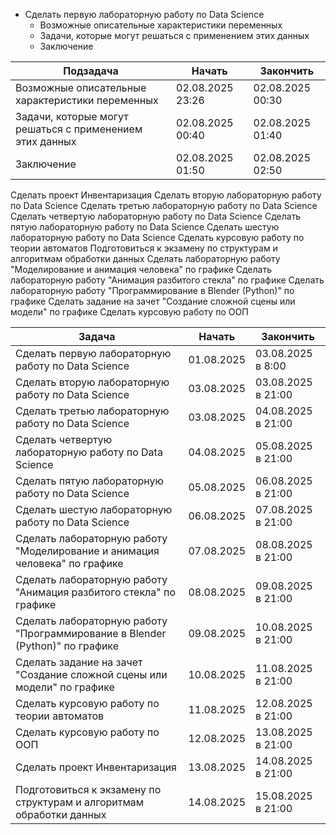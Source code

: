 * Сделать первую лабораторную работу по Data Science
    * Возможные описательные характеристики переменных
    * Задачи, которые могут решаться с применением этих данных
    * Заключение

| Подзадача                                                | Начать           | Закончить        |
| -------------------------------------------------------- | ---------------- | ---------------- |
| Возможные описательные характеристики переменных         | 02.08.2025 23:26 | 02.08.2025 00:30 |
| Задачи, которые могут решаться с применением этих данных | 02.08.2025 00:40 | 02.08.2025 01:40 |
| Заключение                                               | 02.08.2025 01:50 | 02.08.2025 02:50 |

Сделать проект Инвентаризация
Сделать вторую лабораторную работу по Data Science
Сделать третью лабораторную работу по Data Science
Сделать четвертую лабораторную работу по Data Science
Сделать пятую лабораторную работу по Data Science
Сделать шестую лабораторную работу по Data Science
Сделать курсовую работу по теории автоматов
Подготовиться к экзамену по структурам и алгоритмам обработки данных
Сделать лабораторную работу "Моделирование и анимация человека" по графике
Сделать лабораторную работу "Анимация разбитого стекла" по графике
Сделать лабораторную работу "Программирование в Blender (Python)" по графике
Сделать задание на зачет "Создание сложной сцены или модели" по графике
Сделать курсовую работу по ООП

| Задача                                                                       | Начать     | Закончить          |
| ---------------------------------------------------------------------------- | ---------- | ------------------ |
| Сделать первую лабораторную работу по Data Science                           | 01.08.2025 | 03.08.2025 в 8:00  |
| Сделать вторую лабораторную работу по Data Science                           | 03.08.2025 | 03.08.2025 в 21:00 |
| Сделать третью лабораторную работу по Data Science                           | 03.08.2025 | 04.08.2025 в 21:00 |
| Сделать четвертую лабораторную работу по Data Science                        | 04.08.2025 | 05.08.2025 в 21:00 |
| Сделать пятую лабораторную работу по Data Science                            | 05.08.2025 | 06.08.2025 в 21:00 |
| Сделать шестую лабораторную работу по Data Science                           | 06.08.2025 | 07.08.2025 в 21:00 |
| Сделать лабораторную работу "Моделирование и анимация человека" по графике   | 07.08.2025 | 08.08.2025 в 21:00 |
| Сделать лабораторную работу "Анимация разбитого стекла" по графике           | 08.08.2025 | 09.08.2025 в 21:00 |
| Сделать лабораторную работу "Программирование в Blender (Python)" по графике | 09.08.2025 | 10.08.2025 в 21:00 |
| Сделать задание на зачет "Создание сложной сцены или модели" по графике      | 10.08.2025 | 11.08.2025 в 21:00 |
| Сделать курсовую работу по теории автоматов                                  | 11.08.2025 | 12.08.2025 в 21:00 |
| Сделать курсовую работу по ООП                                               | 12.08.2025 | 13.08.2025 в 21:00 |
| Сделать проект Инвентаризация                                                | 13.08.2025 | 14.08.2025 в 21:00 |
| Подготовиться к экзамену по структурам и алгоритмам обработки данных         | 14.08.2025 | 15.08.2025 в 21:00 |


